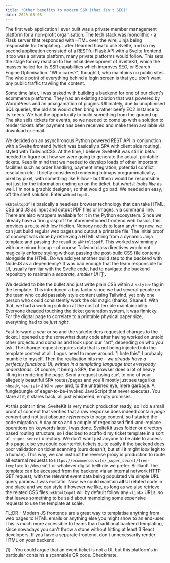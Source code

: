 ```yaml
---
title: "Other benefits to modern SSR (that isn't SEO)"
date: 2025-03-08
---
```


The first web application I ever built was a private member management platform for a non-profit organisation. The tech stack was monolithic - a Flask server that responded with HTML over the wire, Jinja being responsible for templating. Later I learned how to use Svelte, and so my second application consisted of a RESTful Flask API with a Svelte frontend. It too was a private platform, many private platforms would follow. This sets the stage for my reaction to the initial development of SvelteKit, which the masses hailed for its SSR capabilities which improves SEO, or Search Engine Optimisation. "Who cares?", thought I, who maintains no public sites. The whole point of everything behind a login screen is that you *don't* want *any* public traffic trawling the content.

Some time later, I was tasked with building a backend for one of our client's ecommerce platforms. They had an existing solution that was powered by WordpPress and an amalgamation of plugins. Ultimately, due to unoptimised SQL queries, the old site would often bring a rather beefy EC2 instance to its knees. We had the opportunity to build something from the ground up. The site sells tickets for events, so we needed to come up with a solution to render tickets after payment has been received and make them available via download or email.

We decided on an asynchronous Python powered REST API in conjunction with a Svelte frontend (which was basically a SPA with client side routing), styled with TailwindCSS. At the time, I believe SvelteKit was still in beta. I needed to figure out how we were going to generate the actual, printable tickets. Keep in mind that we needed to develop loads of other important facilities such as order handling, payment integration, potential conflict resolution etc. I briefly considered rendering bitmaps programmatically, pixel by pixel, with something like Pillow - but then _I_ would be responsible not just for the information ending up on the ticket, but _what it looks like_ as well. I'm not a graphic designer, so that would go bad. We needed an easy, off the shelf solution. Enter `wkhtmltopdf`.

`wkhtmltopdf` is basically a headless browser technology that can take HTML, CSS and JS as input and output PDF files or images, via command line. There are also wrappers available for it in the Python ecosystem. Since we already have a firm grasp of the aforementioned frontend web basics, this provides a route with low friction. Nobody needs to learn anything new, we can just build regular web pages and output a printable file. The initial proof of concept was done by retrieving a HTML string from a dynamic Jinja template and passing the result to `wkhtmltopdf`. This worked swimmingly with one minor hiccup - of course Tailwind class directives would not magically enforce styling without passing the post-build CSS file contents alongside the HTML. Do we add yet another build step to the backend with NodeJS as a dependency? It was bad enough that the team responsible for UI, usually familiar with the Svelte code, had to navigate the backend repository to maintain a *separate, smaller UI* [[1]](#1).

We decided to bite the bullet and just write plain CSS within a `<style>` tag in the template. This introduced a bus factor since we had several people on the team who could passably style content using Tailwind, yet only one person who could consistently work the old magic (thanks, Shane!). With that, we had a working solution at the cost of terrible maintainability. Everyone dreaded touching the ticket generation system, it was finnicky. For the digital page to correlate to a printable physical paper size, everything had to be *just right*.

Fast forward a year or so and the stakeholders requested changes to the ticket. I opened up the somewhat dusty code after having worked on untold other projects and domains and look upon our "art", depending on who you ask. The change request requires data that is not being injected into the template context at all. Logos need to move around. "I hate this", I probably mumble to myself. Then the realisation hits me - *we already have a perfectly functional UI, written in a templating language that everybody understands*. Of course, it being a SPA, the browser does a lot of heavy lifting in rendering the page. Send a request using `curl` to one of your allegedly beautiful SPA routes/pages and you'll mostly just see tags like `<head>`, `<script>` and `<nope>` and, to the untrained eye, mere garbage. A funglebungle of eager-to-be-invoked JavaScript that never executes. You stare at it, it stares back, all just whispered, empty promises.

At this point in time, SvelteKit is very much production ready, so I do a small proof of concept that verifies that a raw response does indeed contain *page content* and not just obscure *references* to page content, so I started the code migration. A day or so and a couple of regex based find-and-replace operations on keywords later, I was done. SvelteKit uses folder or directory based routing structure, so I decided to scaffold my ticket template in a sort of `_super_secret` directory. We don't want just anyone to be able to access this page, else you could counterfeit tickets quite easily if the backend does poor validation on ticket scanning (ours doesn't, but still it might *look* legit to a human). This way, we can instruct the reverse proxy in production to route all external requests to `https://ecommerce.site/_super_secret/free-template` to `/dev/null` or whatever digital hellhole we prefer. Brilliant! The template can be accessed from the backend via an internal network HTTP GET request, with the relevant event data being populated via simple URL query params. I was ecstatic. Now, we could maintain **all** UI related code in one place and we can style it however we like, as long as we also retrieve the related CSS files. `wkhtmltopdf` will by default follow any `<link>` URLs, so that leaves something to be said about memoizing some expensive requests to use the template at scale.

TL;DR - Modern JS frontends are a great way to templatise anything from web pages to HTML emails or anything else you might show to an end-user. This is much more accessible to teams than traditional backend templating, since nowadays you can't throw a stone without hitting at least 3 React developers. If you have a separate frontend, don't unnecessarily render HTML on your backend.

<span id="1">[1]</span> - You could argue that an event ticket is not a UI, but this platform's in particular contains a scannable QR code. Checkmate.
